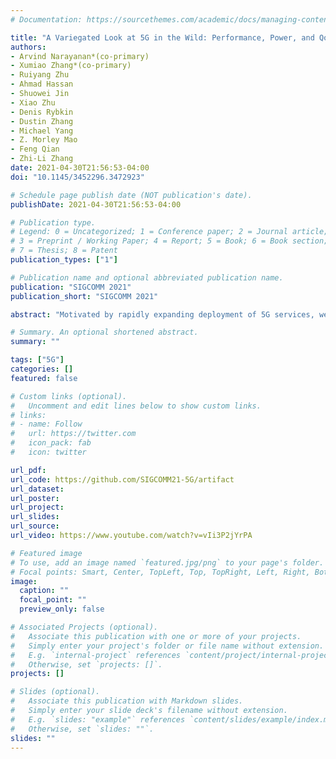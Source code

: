 ```yaml
---
# Documentation: https://sourcethemes.com/academic/docs/managing-content/

title: "A Variegated Look at 5G in the Wild: Performance, Power, and QoE Implications"
authors: 
- Arvind Narayanan*(co-primary)
- Xumiao Zhang*(co-primary)
- Ruiyang Zhu
- Ahmad Hassan
- Shuowei Jin
- Xiao Zhu
- Denis Rybkin
- Dustin Zhang
- Michael Yang
- Z. Morley Mao
- Feng Qian
- Zhi-Li Zhang
date: 2021-04-30T21:56:53-04:00
doi: "10.1145/3452296.3472923"

# Schedule page publish date (NOT publication's date).
publishDate: 2021-04-30T21:56:53-04:00

# Publication type.
# Legend: 0 = Uncategorized; 1 = Conference paper; 2 = Journal article;
# 3 = Preprint / Working Paper; 4 = Report; 5 = Book; 6 = Book section;
# 7 = Thesis; 8 = Patent
publication_types: ["1"]

# Publication name and optional abbreviated publication name.
publication: "SIGCOMM 2021"
publication_short: "SIGCOMM 2021"

abstract: "Motivated by rapidly expanding deployment of 5G services, we carry out an in-depth study to understand how 5G impacts application performance and energy efficiency. We examine the effects of 5G deployment strategies such as Non-Standalone (NSA) 5G and Standalone (SA), radio bands and protocol specific properties (e.g., RRC state transitions and power profiles) on performance and power usage experienced by user equipment (smart phones) and applications running on them. Unlike previous studies, we focus on both 5G mmWave -- which provides significantly higher throughput than 4G LTE -- and low-band radio (with more comparable throughput with 4G LTE). Our work answers the key questions of how to best utilize 5G for common applications such as video streaming and web browsing, and aid intelligent throughput-power trade-offs."

# Summary. An optional shortened abstract.
summary: ""

tags: ["5G"]
categories: []
featured: false

# Custom links (optional).
#   Uncomment and edit lines below to show custom links.
# links:
# - name: Follow
#   url: https://twitter.com
#   icon_pack: fab
#   icon: twitter

url_pdf:
url_code: https://github.com/SIGCOMM21-5G/artifact
url_dataset:
url_poster:
url_project:
url_slides:
url_source:
url_video: https://www.youtube.com/watch?v=vIi3P2jYrPA

# Featured image
# To use, add an image named `featured.jpg/png` to your page's folder. 
# Focal points: Smart, Center, TopLeft, Top, TopRight, Left, Right, BottomLeft, Bottom, BottomRight.
image:
  caption: ""
  focal_point: ""
  preview_only: false

# Associated Projects (optional).
#   Associate this publication with one or more of your projects.
#   Simply enter your project's folder or file name without extension.
#   E.g. `internal-project` references `content/project/internal-project/index.md`.
#   Otherwise, set `projects: []`.
projects: []

# Slides (optional).
#   Associate this publication with Markdown slides.
#   Simply enter your slide deck's filename without extension.
#   E.g. `slides: "example"` references `content/slides/example/index.md`.
#   Otherwise, set `slides: ""`.
slides: ""
---
```

